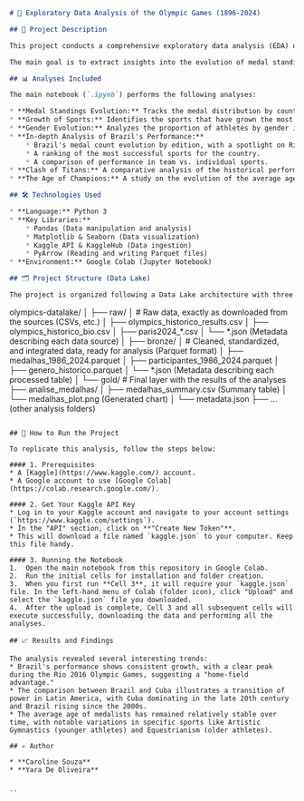 ```markdown
# 🏅 Exploratory Data Analysis of the Olympic Games (1896-2024)

## 📖 Project Description

This project conducts a comprehensive exploratory data analysis (EDA) of the Olympic Games, utilizing two primary datasets: a historical collection covering the period from 1896 to 2016, and a specific dataset for the Paris 2024 games.

The main goal is to extract insights into the evolution of medal standings, the growth of different sports, and gender participation. The project also features in-depth analyses of sports powerhouses, with a special focus on Brazil's performance. The entire workflow is organized following a Data Lake architecture (Raw, Bronze, Gold) for clear data processing and presentation.

## 📊 Analyses Included

The main notebook (`.ipynb`) performs the following analyses:

* **Medal Standings Evolution:** Tracks the medal distribution by country since 1988, highlighting dominant nations.
* **Growth of Sports:** Identifies the sports that have grown the most in terms of athlete participation and visualizes the evolution of the most popular sports.
* **Gender Evolution:** Analyzes the proportion of athletes by gender in major sports over time (based on historical data).
* **In-depth Analysis of Brazil's Performance:**
    * Brazil's medal count evolution by edition, with a spotlight on Rio 2016.
    * A ranking of the most successful sports for the country.
    * A comparison of performance in team vs. individual sports.
* **Clash of Titans:** A comparative analysis of the historical performance between Brazil and Cuba.
* **The Age of Champions:** A study on the evolution of the average age of Olympic medalists across the decades.

## 🛠️ Technologies Used

* **Language:** Python 3
* **Key Libraries:**
    * Pandas (Data manipulation and analysis)
    * Matplotlib & Seaborn (Data visualization)
    * Kaggle API & KaggleHub (Data ingestion)
    * PyArrow (Reading and writing Parquet files)
* **Environment:** Google Colab (Jupyter Notebook)

## 🗂️ Project Structure (Data Lake)

The project is organized following a Data Lake architecture with three primary layers to ensure data quality and traceability:

```

olympics-datalake/
│
├── raw/
│   \# Raw data, exactly as downloaded from the sources (CSVs, etc.)
│   ├── olympics\_historico\_results.csv
│   ├── olympics\_historico\_bio.csv
│   ├── paris2024\_\*.csv
│   └── \*.json (Metadata describing each data source)
│
├── bronze/
│   \# Cleaned, standardized, and integrated data, ready for analysis (Parquet format)
│   ├── medalhas\_1986\_2024.parquet
│   ├── participantes\_1986\_2024.parquet
│   ├── genero\_historico.parquet
│   └── \*.json (Metadata describing each processed table)
│
└── gold/
\# Final layer with the results of the analyses
├── analise\_medalhas/
│   ├── medalhas\_summary.csv (Summary table)
│   └── medalhas\_plot.png (Generated chart)
│   └── metadata.json
├── ... (other analysis folders)

```

## 🚀 How to Run the Project

To replicate this analysis, follow the steps below:

#### 1. Prerequisites
* A [Kaggle](https://www.kaggle.com/) account.
* A Google account to use [Google Colab](https://colab.research.google.com/).

#### 2. Get Your Kaggle API Key
* Log in to your Kaggle account and navigate to your account settings (`https://www.kaggle.com/settings`).
* In the "API" section, click on **"Create New Token"**.
* This will download a file named `kaggle.json` to your computer. Keep this file handy.

#### 3. Running the Notebook
1.  Open the main notebook from this repository in Google Colab.
2.  Run the initial cells for installation and folder creation.
3.  When you first run **Cell 3**, it will require your `kaggle.json` file. In the left-hand menu of Colab (folder icon), click "Upload" and select the `kaggle.json` file you downloaded.
4.  After the upload is complete, Cell 3 and all subsequent cells will execute successfully, downloading the data and performing all the analyses.

## 📈 Results and Findings

The analysis revealed several interesting trends:
* Brazil's performance shows consistent growth, with a clear peak during the Rio 2016 Olympic Games, suggesting a "home-field advantage."
* The comparison between Brazil and Cuba illustrates a transition of power in Latin America, with Cuba dominating in the late 20th century and Brazil rising since the 2000s.
* The average age of medalists has remained relatively stable over time, with notable variations in specific sports like Artistic Gymnastics (younger athletes) and Equestrianism (older athletes).

## ✍️ Author

* **Caroline Souza**
* **Yara De Oliveira**


``
